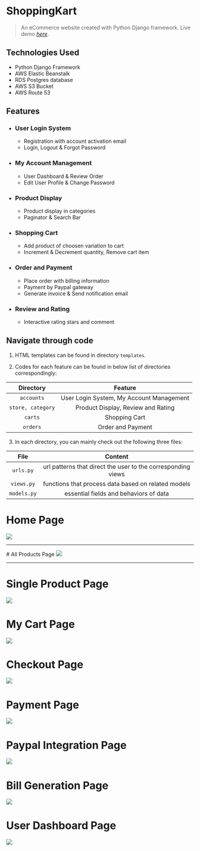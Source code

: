 
# ShoppingKart
> An eCommerce website created with Python Django framework.
> Live demo [_here_](https://google.com). 

## Technologies Used
- Python Django Framework
- AWS Elastic Beanstalk
- RDS Postgres database
- AWS S3 Bucket
- AWS Route 53


## Features
- ### User Login System
  * Registration with account activation email
  * Login, Logout & Forgot Password
  
- ### My Account Management 
  * User Dashboard & Review Order
  * Edit User Profile & Change Password
  
- ### Product Display
  * Product display in categories
  * Paginator & Search Bar
  
- ### Shopping Cart
  * Add product of choosen variation to cart
  * Increment & Decrement quantity, Remove cart item
  
- ### Order and Payment
  * Place order with billing information
  * Payment by Paypal gateway
  * Generate invoice & Send notification email
  
- ### Review and Rating
  * Interactive rating stars and comment


## Navigate through code
1. HTML templates can be found in directory `templates`.

2. Codes for each feature can be found in below list of directories correspondingly:
>
| Directory | Feature |
| :---: | :---: |
| `accounts` | User Login System, My Account Management |
| `store, category` | Product Display, Review and Rating |
| `carts` | Shopping Cart |
| `orders` | Order and Payment |

3. In each directory, you can mainly check out the following three files:
>
| File | Content |
| :---: | :---: |
| `urls.py`   |  url patterns that direct the user to the corresponding views |
| `views.py`  |  functions that process data based on related models |
| `models.py` |  essential fields and behaviors of data |

# Home Page
<img src="./project_image/homepage.PNG">  
 <hr>
# All Products Page
<img src="./project_image/all_products.PNG">  
 <hr>

# Single Product Page
<img src="./project_image/single_product_detail.PNG">  


# My Cart Page
<img src="./project_image/mycart.PNG">    


# Checkout Page
<img src="./project_image/chekoutpage.PNG">  


# Payment Page
<img src="./project_image/review_payment.PNG">  


# Paypal Integration Page
<img src="./project_image/paypl.PNG">  


# Bill Generation Page
<img src="./project_image/billgen.PNG">  


# User Dashboard Page
<img src="./project_image/dashboard.PNG">  
